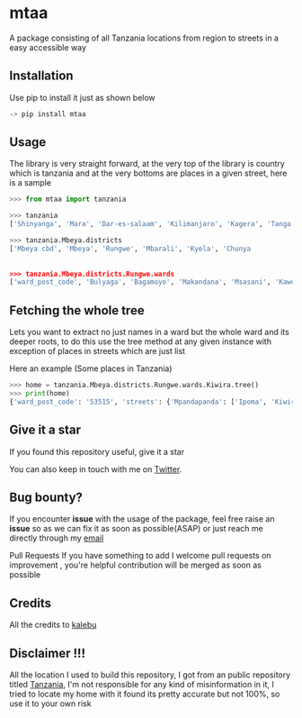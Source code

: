 # mtaa
A package consisting of all Tanzania locations from region to streets in a easy accessible way


Installation 
------------------

Use pip to install it just as shown below 

```bash
-> pip install mtaa
```

Usage 
-----------
The library is very straight forward, at the very top of the library is country which is tanzania and at the very bottoms are places in a given street, here is a sample

```python
>>> from mtaa import tanzania

>>> tanzania
['Shinyanga', 'Mara', 'Dar-es-salaam', 'Kilimanjaro', 'Kagera', 'Tanga', 'Mwanza', 'Tabora', 'Kigoma', 'Pwani', 'Ruvuma', 'Mtwara', 'Morogoro', 'Rukwa', 'Katavi', 'Simiyu', 'Geita', 'Arusha', 'Iringa', 'Mbeya', 'Njombe', 'Manyara', 'Lindi', 'Singida', 'Songwe', 'Dodoma']

>>> tanzania.Mbeya.districts
['Mbeya cbd', 'Mbeya', 'Rungwe', 'Mbarali', 'Kyela', 'Chunya
 
 
>>> tanzania.Mbeya.districts.Rungwe.wards
['ward_post_code', 'Bulyaga', 'Bagamoyo', 'Makandana', 'Msasani', 'Kawetele', 'Itagata', 'Ibigi', 'Kyimo', 'Suma', 'Masoko', 'Mpuguso', 'Malindo', 'Lufingo', 'Kiwira', 'Nkunga', 'Ikuti', 'Kisondela', 'Ilima', 'Bujela', 'Masukulu', 'Kisiba', 'Kabula', 'Lupata', 'Kambasegela', 'Kisegese', 'Itete', 'Lufilyo', 'Lwangwa', 'Mpombo', 'Isange', 'Kandete', 'Luteba', 'Isongole', 'Kinyala', 'Matwebe', 'Masebe', 'Swaya', 'Iponjola', 'Lupepo', 'Ndanto', 'Ntaba', 'Mpata']

```

Fetching the whole tree
-------------------------
Lets you want to extract no just names in a ward but the whole ward and its deeper roots, to do this use the tree method at any given instance with exception of places in streets which are just list 

Here an example (Some places in Tanzania)

```python
>>> home = tanzania.Mbeya.districts.Rungwe.wards.Kiwira.tree()
>>> print(home)
{'ward_post_code': '53515', 'streets': {'Mpandapanda': ['Ipoma', 'Kiwira kati', 'Mpandapanda', 'Ilongoboto', 'Isange'], 'Kikota': ['Lukwego', 'Lubwe', "Kang'eng'e", 'Ilamba', 'Kikota', 'Ipande'], 'Ibula': ['Kibumbe', 'Ibula', 'Kanyegele', 'Sanu - salala kalongo', 'Katela'], 'Ilundo': ['Bujinga', 'Ibagha a', 'Buswema', 'Ibagha b', 'Kanyambala', 'Lusungo'], 'Ilolo': ['Ibigi', 'Ilolo', 'Itekele', 'Masebe', 'Masugwa', 'Kisungu']}}

```

 Give it a star 
 ---------------

If you found this repository useful, give it a star 

You can also keep in touch with me on [Twitter](https://twitter.com/j_kalebu).


Bug bounty?
-----------------

If you encounter **issue** with the usage of the package, feel free raise an **issue** so as 
we can fix it as soon as possible(ASAP) or just reach me directly through my [email](isaackeinstein@gmail.com)


Pull Requests
If you have something to add I welcome pull requests on improvement , you're helpful contribution will be merged as soon as possible

Credits
------------
All the credits to [kalebu](github.com/kalebu)

Disclaimer !!!
------------
All the location I used to build this repository, I got from an public repository titled [Tanzania](https://github.com/HackEAC/tanzania-locations-db), 
I'm not responsible for any kind of misinformation in it, I tried to locate my home with it found its pretty accurate but not 100%, so use it to your own risk
